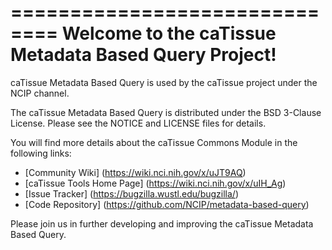 ==============================
Welcome to the caTissue Metadata Based Query Project!
=====================================

caTissue Metadata Based Query is used by the caTissue project under the NCIP channel.

The caTissue Metadata Based Query is distributed under the BSD 3-Clause License.
Please see the NOTICE and LICENSE files for details.

You will find more details about the caTissue Commons Module in the following links:
 * [Community Wiki] (https://wiki.nci.nih.gov/x/uJT9AQ)
 * [caTissue Tools Home Page] (https://wiki.nci.nih.gov/x/uIH_Ag) 
 * [Issue Tracker] (https://bugzilla.wustl.edu/bugzilla/)
 * [Code Repository] (https://github.com/NCIP/metadata-based-query)

Please join us in further developing and improving the caTissue Metadata Based Query.
